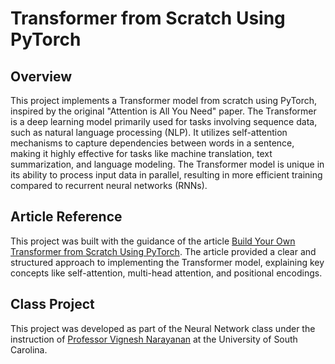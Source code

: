 # Transformer from Scratch Using PyTorch

## Overview

This project implements a Transformer model from scratch using PyTorch, inspired by the original "Attention is All You Need" paper. The Transformer is a deep learning model primarily used for tasks involving sequence data, such as natural language processing (NLP). It utilizes self-attention mechanisms to capture dependencies between words in a sentence, making it highly effective for tasks like machine translation, text summarization, and language modeling. The Transformer model is unique in its ability to process input data in parallel, resulting in more efficient training compared to recurrent neural networks (RNNs).

## Article Reference

This project was built with the guidance of the article [Build Your Own Transformer from Scratch Using PyTorch](https://towardsdatascience.com/build-your-own-transformer-from-scratch-using-pytorch-84c850470dcb). The article provided a clear and structured approach to implementing the Transformer model, explaining key concepts like self-attention, multi-head attention, and positional encodings.

## Class Project

This project was developed as part of the Neural Network class under the instruction of [Professor Vignesh Narayanan](https://sc.edu/study/colleges_schools/engineering_and_computing/faculty-staff/narayanan_vignesh.php) at the University of South Carolina.
